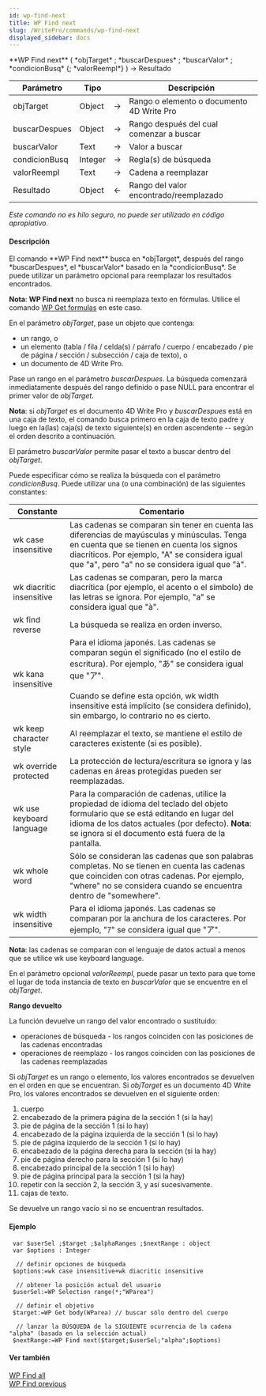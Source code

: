 ```yaml
---
id: wp-find-next
title: WP Find next
slug: /WritePro/commands/wp-find-next
displayed_sidebar: docs
---
```


<!--REF #_command_.WP Find next.Syntax-->**WP Find next** ( *objTarget* ; *buscarDespues* ; *buscarValor* ; *condicionBusq* {; *valorReempl*} ) -> Resultado<!-- END REF-->
<!--REF #_command_.WP Find next.Params-->
| Parámetro | Tipo |  | Descripción |
| --- | --- | --- | --- |
| objTarget | Object | &#8594;  | Rango o elemento o documento 4D Write Pro |
| buscarDespues | Object | &#8594;  | Rango después del cual comenzar a buscar |
| buscarValor | Text | &#8594;  | Valor a buscar |
| condicionBusq | Integer | &#8594;  | Regla(s) de búsqueda |
| valorReempl | Text | &#8594;  | Cadena a reemplazar |
| Resultado | Object | &#8592; | Rango del valor encontrado/reemplazado |

<!-- END REF-->

*Este comando no es hilo seguro, no puede ser utilizado en código apropiativo.*


#### Descripción 

<!--REF #_command_.WP Find next.Summary-->El comando **WP Find next** busca en *objTarget*, después del rango *buscarDespues*, el *buscarValor* basado en la *condicionBusq*.<!-- END REF--> Se puede utilizar un parámetro opcional para reemplazar los resultados encontrados.

**Nota**: **WP Find next** no busca ni reemplaza texto en fórmulas. Utilice el comando [WP Get formulas](wp-get-formulas.md) en este caso. 

En el parámetro *objTarget*, pase un objeto que contenga:

* un rango, o
* un elemento (tabla / fila / celda(s) / párrafo / cuerpo / encabezado / pie de página / sección / subsección / caja de texto), o
* un documento de 4D Write Pro.

Pase un rango en el parámetro *buscarDespues*. La búsqueda comenzará inmediatamente después del rango definido o pase NULL para encontrar el primer valor de *objTarget*.

**Nota**: si *objTarget* es el documento 4D Write Pro y *buscarDespues* está en una caja de texto, el comando busca primero en la caja de texto padre y luego en la(las) caja(s) de texto siguiente(s) en orden ascendente -- según el orden descrito a continuación. 

El parámetro *buscarValor* permite pasar el texto a buscar dentro del *objTarget*. 

Puede especificar cómo se realiza la búsqueda con el parámetro *condicionBusq*. Puede utilizar una (o una combinación) de las siguientes constantes:

| Constante                | Comentario                                                                                                                                                                                                                                                                                                    |
| ------------------------ | ------------------------------------------------------------------------------------------------------------------------------------------------------------------------------------------------------------------------------------------------------------------------------------------------------------- |
| wk case insensitive      | Las cadenas se comparan sin tener en cuenta las diferencias de mayúsculas y minúsculas. Tenga en cuenta que se tienen en cuenta los signos diacríticos. Por ejemplo, "A" se considera igual que "a", pero "a" no se considera igual que "à".                                                                  |
| wk diacritic insensitive | Las cadenas se comparan, pero la marca diacrítica (por ejemplo, el acento o el símbolo) de las letras se ignora. Por ejemplo, "a" se considera igual que "à".                                                                                                                                                 |
| wk find reverse          | La búsqueda se realiza en orden inverso.                                                                                                                                                                                                                                                                      |
| wk kana insensitive      | Para el idioma japonés. Las cadenas se comparan según el significado (no el estilo de escritura). Por ejemplo, "あ" se considera igual que "ア". <br/><br/> Cuando se define esta opción, wk width insensitive  está implícito (se considera definido), sin embargo, lo contrario no es cierto. |
| wk keep character style  | Al reemplazar el texto, se mantiene el estilo de caracteres existente (si es posible).                                                                                                                                                                                                                        |
| wk override protected    | La protección de lectura/escritura se ignora y las cadenas en áreas protegidas pueden ser reemplazadas.                                                                                                                                                                                                       |
| wk use keyboard language | Para la comparación de cadenas, utilice la propiedad de idioma del teclado del objeto formulario que se está editando en lugar del idioma de los datos actuales (por defecto). **Nota**: se ignora si el documento está fuera de la pantalla.                                                                 |
| wk whole word            | Sólo se consideran las cadenas que son palabras completas. No se tienen en cuenta las cadenas que coinciden con otras cadenas. Por ejemplo, "where" no se considera cuando se encuentra dentro de "somewhere".                                                                                                |
| wk width insensitive     | Para el idioma japonés. Las cadenas se comparan por la anchura de los caracteres. Por ejemplo, "ｱ" se considera igual que "ア".                                                                                                                                                                                |

**Nota**: las cadenas se comparan con el lenguaje de datos actual a menos que se utilice wk use keyboard language.

En el parámetro opcional *valorReempl*, puede pasar un texto para que tome el lugar de toda instancia de texto en *buscarValor* que se encuentre en el *objTarget*.

  
**Rango devuelto**

La función devuelve un rango del valor encontrado o sustituido:

* operaciones de búsqueda - los rangos coinciden con las posiciones de las cadenas encontradas
* operaciones de reemplazo - los rangos coinciden con las posiciones de las cadenas reemplazadas

Si *objTarget* es un rango o elemento, los valores encontrados se devuelven en el orden en que se encuentran. Si *objTarget* es un documento 4D Write Pro, los valores encontrados se devuelven en el siguiente orden:

1. cuerpo
2. encabezado de la primera página de la sección 1 (si la hay)
3. pie de página de la sección 1 (si lo hay)
4. encabezado de la página izquierda de la sección 1 (si lo hay)
5. pie de página izquierdo de la sección 1 (si lo hay)
6. encabezado de la página derecha para la sección (si la hay)
7. pie de página derecho para la sección 1 (si lo hay)
8. encabezado principal de la sección 1 (si lo hay)
9. pie de página principal para la sección 1 (si la hay)
10. repetir con la sección 2, la sección 3, y así sucesivamente.
11. cajas de texto.

Se devuelve un rango vacío si no se encuentran resultados.

#### Ejemplo 

```4d
 var $userSel ;$target ;$alphaRanges ;$nextRange : object
 var $options : Integer
 
  // definir opciones de búsqueda
 $options:=wk case insensitive+wk diacritic insensitive
 
  // obtener la posición actual del usuario
 $userSel:=WP Selection range(*;"WParea")
 
  // definir el objetivo
 $target:=WP Get body(WParea) // buscar sólo dentro del cuerpo
 
  // lanzar la BÚSQUEDA de la SIGUIENTE ocurrencia de la cadena "alpha" (basada en la selección actual)
 $nextRange:=WP Find next($target;$userSel;"alpha";$options)
```

#### Ver también 

[WP Find all](wp-find-all.md)  
[WP Find previous ](wp-find-previous.md)  